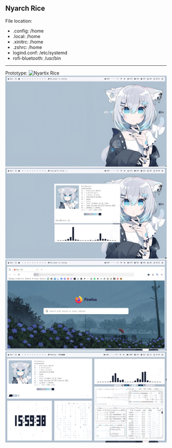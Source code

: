 Nyarch Rice
---
File location:
- .config: /home
- .local: /home
- .xinitrc: /home
- .zshrc: /home
- logind.conf: /etc/systemd
- rofi-bluetooth: /usr/bin
---
Prototype: ![Nyartix Rice](https://github.com/shikikan-neko08/nyartix-rice)
![Screenshot1](./Wallpaper%20&%20Screenshot/Screenshot1.jpg)
![Screenshot2](./Wallpaper%20&%20Screenshot/Screenshot2.jpg)
![Screenshot3](./Wallpaper%20&%20Screenshot/Screenshot3.jpg)
![Screenshot4](./Wallpaper%20&%20Screenshot/Screenshot4.png)
